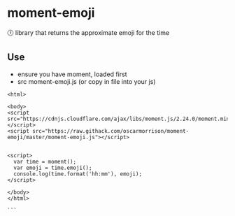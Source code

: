 # moment-emoji
🕔 library that returns the approximate emoji for the time


## Use
- ensure you have moment, loaded first
- src moment-emoji.js (or copy in file into your js)

````
<html>

<body>
<script src="https://cdnjs.cloudflare.com/ajax/libs/moment.js/2.24.0/moment.min.js"></script>
<script src="https://raw.githack.com/oscarmorrison/moment-emoji/master/moment-emoji.js"></script>


<script>
  var time = moment();
  var emoji = time.emoji();
  console.log(time.format('hh:mm'), emoji);
</script>

</body>
</html>

```
